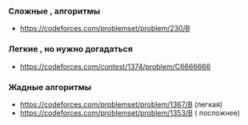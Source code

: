 ### Сложные , алгоритмы
+ https://codeforces.com/problemset/problem/230/B


### Легкие , но нужно догадаться

+ https://codeforces.com/contest/1374/problem/C6666666


### Жадные алгоритмы 
+ https://codeforces.com/problemset/problem/1367/B   (легкая)
+ https://codeforces.com/problemset/problem/1353/B ( посложнее)